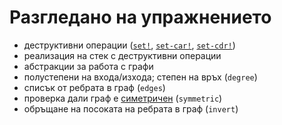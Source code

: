 Разгледано на упражнението
==========================
* деструктивни операции ([`set!`](http://www.schemers.org/Documents/Standards/R5RS/HTML/r5rs-Z-H-7.html#%_idx_102), [`set-car!`](http://www.schemers.org/Documents/Standards/R5RS/HTML/r5rs-Z-H-9.html#%_idx_398), [`set-cdr!`](http://www.schemers.org/Documents/Standards/R5RS/HTML/r5rs-Z-H-9.html#%_idx_400))
* реализация на стек с деструктивни операции
* абстракции за работа с графи
* полустепени на входа/изхода; степен на връх (`degree`)
* списък от ребрата в граф (`edges`)
* проверка дали граф е [симетричен](https://en.wikipedia.org/wiki/Symmetric_graph) (`symmetric`)
* обръщане на посоката на ребрата в граф (`invert`)
